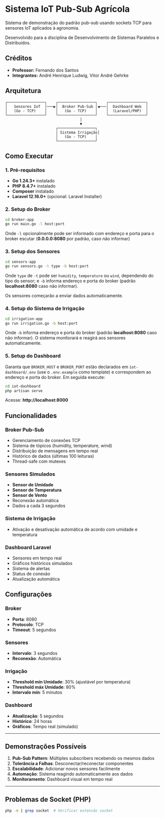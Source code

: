 # Sistema IoT Pub-Sub Agrícola

Sistema de demonstração do padrão pub-sub usando sockets TCP para sensores IoT aplicados à agronomia.

Desenvolvido para a disciplina de Desenvolvimento de Sistemas Paralelos e Distribuídos.

## Créditos

* **Professor:** Fernando dos Santos
* **Integrantes:** André Henrique Ludwig, Vitor André Gehrke

## Arquitetura

```
┌─────────────────┐    ┌─────────────────┐    ┌─────────────────┐
│   Sensores IoT  │───▶│  Broker Pub-Sub │◀───│  Dashboard Web  │
│   (Go - TCP)    │    │   (Go - TCP)    │    │  (Laravel/PHP)  │
└─────────────────┘    └─────────────────┘    └─────────────────┘
                                  │
                                  ▼
                       ┌─────────────────┐
                       │ Sistema Irrigação│
                       │   (Go - TCP)    │
                       └─────────────────┘
```

## Como Executar

### 1. Pré-requisitos
- **Go 1.24.3+** instalado
- **PHP 8.4.7+** instalado
- **Composer** instalado
- **Laravel 12.16.0+** (opcional: Laravel Installer)

### 2. Setup do Broker

```bash
cd broker-app
go run main.go -l host:port
```

Onde `-l` opcionalmente pode ser informado com endereço e porta para o broker escutar 
(**0.0.0.0:8080** por padrão, caso não informar)

### 3. Setup dos Sensores

```bash
cd sensors-app
go run sensors.go -t type -b host:port
```

Onde `type` de `-t` pode ser `humidity`, `temperature` ou `wind`, dependendo do tipo do sensor;
 e `-b` informa endereço e porta do broker (padrão **localhost:8080** caso não informar).

Os sensores começarão a enviar dados automaticamente.

### 4. Setup do Sistema de Irrigação

```bash
cd irrigation-app
go run irrigation.go -b host:port
```
Onde `-b` informa endereço e porta do broker (padrão **localhost:8080** caso não informar).
O sistema monitorará e reagirá aos sensores automaticamente.

### 5. Setup do Dashboard

Garanta que `BROKER_HOST` e `BROKER_PORT` estão declarados em `ìot-dashboard/.env` (use o `.env.example` como template) 
e correspondem ao endereço e porta do broker. Em seguida execute:

```bash
cd iot-dashboard
php artisan serve
```

Acesse: **http://localhost:8000**

## Funcionalidades

### Broker Pub-Sub
- Gerenciamento de conexões TCP
- Sistema de tópicos (humidity, temperature, wind)
- Distribuição de mensagens em tempo real
- Histórico de dados (últimas 100 leituras)
- Thread-safe com mutexes

### Sensores Simulados
- **Sensor de Umidade**
- **Sensor de Temperatura**
- **Sensor de Vento**
- Reconexão automática
- Dados a cada 3 segundos

### Sistema de Irrigação
- Ativação e desativação automática de acordo com umidade e temperatura

### Dashboard Laravel
- Sensores em tempo real
- Gráficos históricos simulados
- Sistema de alertas
- Status de conexão
- Atualização automática

## Configurações

### Broker
- **Porta**: 8080
- **Protocolo**: TCP
- **Timeout**: 5 segundos

### Sensores
- **Intervalo**: 3 segundos
- **Reconexão**: Automática

### Irrigação
- **Threshold mín Umidade**: 30% (ajustável por temperatura)
- **Threshold máx Umidade**: 80%
- **Intervalo mín**: 5 minutos

### Dashboard
- **Atualização**: 5 segundos
- **Histórico**: 24 horas
- **Gráficos**: Tempo real (simulado)

---

## Demonstrações Possíveis

1. **Pub-Sub Pattern**: Múltiples subscribers recebendo os mesmos dados
2. **Tolerância a Falhas**: Desconectar/reconectar componentes
3. **Escalabilidade**: Adicionar novos sensores facilmente
4. **Automação**: Sistema reagindo automaticamente aos dados
5. **Monitoramento**: Dashboard visual em tempo real

---

## Problemas de Socket (PHP)
```bash
php -m | grep socket  # Verificar extensão socket
```